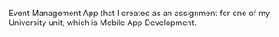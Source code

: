 Event Management App that I created as an assignment for one of my University unit, which is Mobile App Development.